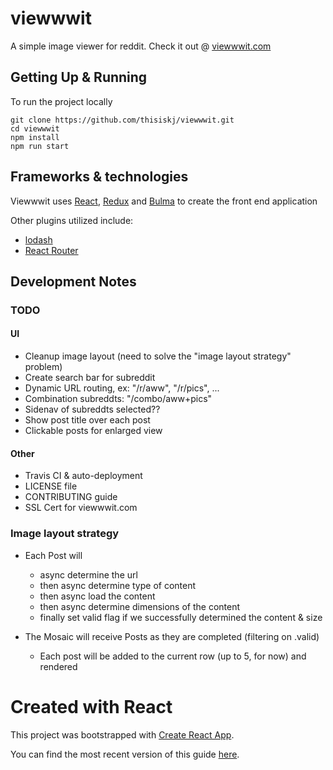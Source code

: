 # viewwwit

A simple image viewer for reddit. Check it out @ [viewwwit.com](http://viewwwit.com/ "viewwwit.com")

## Getting Up & Running

To run the project locally
```
git clone https://github.com/thisiskj/viewwwit.git
cd viewwwit
npm install
npm run start
```

## Frameworks & technologies

Viewwwit uses [React](https://reactjs.org/), [Redux](http://redux.js.org/) and [Bulma](https://bulma.io/) to create the front end application

Other plugins utilized include:
- [lodash](https://lodash.com/)
- [React Router](https://github.com/ReactTraining/react-router)

## Development Notes

### TODO

#### UI
- Cleanup image layout (need to solve the "image layout strategy" problem)
- Create search bar for subreddit
- Dynamic URL routing, ex: "/r/aww", "/r/pics", ...
- Combination subreddts: "/combo/aww+pics"
- Sidenav of subreddts selected??
- Show post title over each post
- Clickable posts for enlarged view

#### Other
- Travis CI & auto-deployment
- LICENSE file
- CONTRIBUTING guide
- SSL Cert for viewwwit.com

### Image layout strategy
- Each Post will
  - async determine the url
  - then async determine type of content
  - then async load the content
  - then async determine dimensions of the content
  - finally set valid flag if we successfully determined the content & size

- The Mosaic will receive Posts as they are completed (filtering on .valid)
  - Each post will be added to the current row (up to 5, for now) and rendered

# Created with React

This project was bootstrapped with [Create React App](https://github.com/facebookincubator/create-react-app).

You can find the most recent version of this guide [here](https://github.com/facebookincubator/create-react-app/blob/master/packages/react-scripts/template/README.md).
